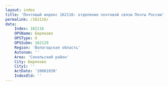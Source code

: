 ```yaml
---
layout: index
title: 'Почтовый индекс 162116: отделение почтовой связи Почты России'
permalink: /162116/
data:
    Index: 162116
    OPSName: Биряково
    OPSType: О
    OPSSubm: 162129
    Region: 'Вологодская область'
    Autonom: ''
    Area: 'Сокольский район'
    City: Биряково
    City1: ''
    ActDate: '20001030'
    IndexOld: ''
---
```


